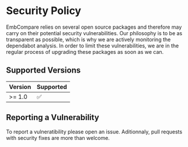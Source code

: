 # Security Policy

EmbCompare relies on several open source packages and therefore may carry on their potential security vulnerabilities. 
Our philosophy is to be as transparent as possible, which is why we are actively monitoring the dependabot analysis. 
In order to limit these vulnerabilities, we are in the regular process of upgrading these packages as soon as we can.

## Supported Versions

| Version | Supported          |
| ------- | ------------------ |
| >= 1.0  | :white_check_mark: |

## Reporting a Vulnerability

To report a vulneratibility please open an issue. Aditionnaly, pull requests with security fixes are more than welcome.
